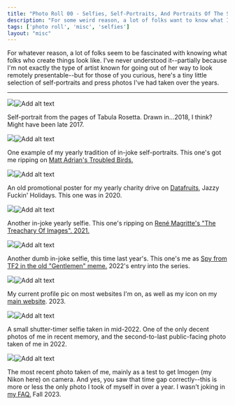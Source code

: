 ```yaml
---
title: "Photo Roll 00 - Selfies, Self-Portraits, And Portraits Of The Soul"
description: "For some weird reason, a lot of folks want to know what I look like. This photo roll is for them."  
tags: ['photo roll', 'misc', 'selfies']
layout: "misc"
---
```


For whatever reason, a lot of folks seem to be fascinated with knowing what folks who create things look like. I've never understood it--partially because I'm not exactly the type of artist known for going out of her way to look remotely presentable--but for those of you curious, here's a tiny little selection of self-portraits and press photos I've had taken over the years. 

<hr/>

<div class="floatcenter caption">
  <p><img tabindex=1 src="/photo/000/01.png" /><span class="f" /><span class="f"><img src="/photo/000/01.png" alt="Add alt text" /></span></p>
  <p> Self-portrait from the pages of Tabula Rosetta. Drawn in...2018, I think? Might have been late 2017. </p>
</div>
<div class="floatcenter caption">
  <p><img tabindex=1 src="/photo/000/02.png" /><span class="f" /><span class="f"><img src="/photo/000/02.png" alt="Add alt text" /></span></p>
  <p> One example of my yearly tradition of in-joke self-portraits. This one's got me ripping on <a href="https://www.mincingmockingbird.com/products/fatal-american-need-postcards-set-of-12-troubled-birds">Matt Adrian's Troubled Birds.</a> </p>
</div>
<div class="floatcenter caption">
  <p><img tabindex=1 src="/photo/000/03.png" /><span class="f" /><span class="f"><img src="/photo/000/03.png" alt="Add alt text" /></span></p>
  <p> An old promotional poster for my yearly charity drive on <a href="https://datafruits.fm">Datafruits</a>, Jazzy Fuckin' Holidays. This one was in 2020.</p>
</div>
<div class="floatcenter caption">
  <p><img tabindex=1 src="/photo/000/04.png" /><span class="f" /><span class="f"><img src="/photo/000/04.png" alt="Add alt text" /></span></p>
  <p> Another in-joke yearly selfie. This one's ripping on <a href="https://en.wikipedia.org/wiki/The_Treachery_of_Images">René Magritte's "The Treachary Of Images". 2021.</a></p>
</div>
<div class="floatcenter caption">
  <p><img tabindex=1 src="/photo/000/05.png" /><span class="f" /><span class="f"><img src="/photo/000/05.png" alt="Add alt text" /></span></p>
  <p> Another dumb in-joke selfie, this time last year's. This one's me as <a href="https://knowyourmeme.com/memes/gentlemen">Spy from TF2 in the old "Gentlemen" meme.</a> 2022's entry into the series.  </p>
</div>
<div class="floatcenter caption">
  <p><img tabindex=1 src="/photo/000/06.png" /><span class="f" /><span class="f"><img src="/photo/000/06.png" alt="Add alt text" /></span></p>
  <p> My current profile pic on most websites I'm on, as well as my icon on my <a href="https://sarahallenreed.com">main website</a>. 2023. </p>
</div>
<div class="floatcenter caption">
  <p><img tabindex=1 src="/photo/000/07.png" /><span class="f" /><span class="f"><img src="/photo/000/07.png" alt="Add alt text" /></span></p>
  <p> A small shutter-timer selfie taken in mid-2022. One of the only decent photos of me in recent memory, and the second-to-last public-facing photo taken of me in 2022.</p>
</div>

<div class="floatcenter caption">
  <p><img tabindex=1 src="/photo/000/09.png" /><span class="f" /><span class="f"><img src="/photo/000/09.png" alt="Add alt text" /></span></p>
  <p> The most recent photo taken of me, mainly as a test to get Imogen (my Nikon here) on camera. And yes, you saw that time gap correctly--this is more or less the only photo I took of myself in over a year. I wasn't joking in <a href="http://localhost:1313/post/faq/#what-do-you-look-like">my FAQ.</a> Fall 2023. </p>
</div>